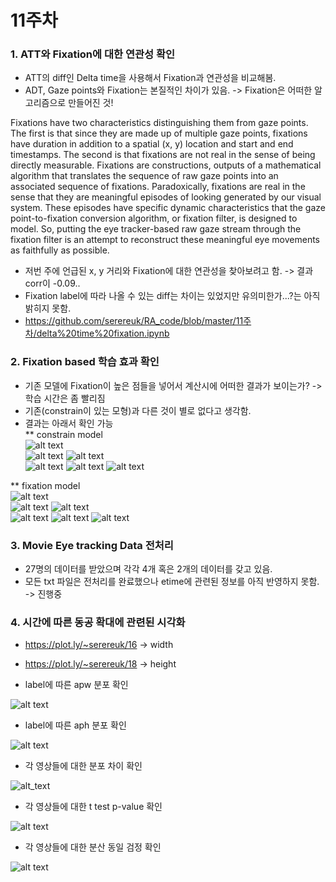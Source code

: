 11주차
=====

### 1. ATT와 Fixation에 대한 연관성 확인

* ATT의 diff인 Delta time을 사용해서 Fixation과 연관성을 비교해봄.
* ADT, Gaze points와 Fixation는 본질적인 차이가 있음. -> Fixation은 어떠한 알고리즘으로 만들어진 것!  

Fixations have two characteristics distinguishing them from gaze points. The first is that since they are made up of multiple gaze points, fixations have duration in addition to a spatial (x, y) location and start and end timestamps. The second is that fixations are not real in the sense of being directly measurable. Fixations are constructions, outputs of a mathematical algorithm that translates the sequence of raw gaze points into an associated sequence of fixations. Paradoxically, fixations are real in the sense that they are meaningful episodes of looking generated by our visual system. These episodes have specific dynamic characteristics that the gaze point-to-fixation conversion algorithm, or fixation filter, is designed to model. So, putting the eye tracker-based raw gaze stream through the fixation filter is an attempt to reconstruct these meaningful eye movements as faithfully as possible.  

* 저번 주에 언급된 x, y 거리와 Fixation에 대한 연관성을 찾아보려고 함. -> 결과 corr이 -0.09..  
* Fixation label에 따라 나올 수 있는 diff는 차이는 있었지만 유의미한가...?는 아직 밝히지 못함.  
* https://github.com/serereuk/RA_code/blob/master/11주차/delta%20time%20fixation.ipynb


### 2. Fixation based 학습 효과 확인

* 기존 모델에 Fixation이 높은 점들을 넣어서 계산시에 어떠한 결과가 보이는가? -> 학습 시간은 좀 빨리짐  
* 기존(constrain이 있는 모형)과 다른 것이 별로 없다고 생각함.  
* 결과는 아래서 확인 가능  
** constrain model  
![alt text](node_100_size_128_epoch_4000_khc11_constrain/khc1_original.jpg)  
![alt text](node_100_size_128_epoch_4000_khc11_constrain/khc1_correct0.jpg)
![alt text](node_100_size_128_epoch_4000_khc11_constrain/khc1_correct.jpg)  
![alt text](node_100_size_128_epoch_4000_khc11_constrain/khc1_original2.jpg)
![alt text](node_100_size_128_epoch_4000_khc11_constrain/khc1_correct2.jpg)
![alt text](node_100_size_128_epoch_4000_khc11_constrain/khc1_correct3.jpg)

** fixation model  
![alt text](node_100_size_128_epoch_4000_khc11_fixation/khc1_original.jpg)  
![alt text](node_100_size_128_epoch_4000_khc11_fixation/khc1_correct0.jpg)
![alt text](node_100_size_128_epoch_4000_khc11_fixation/khc1_correct.jpg)  
![alt text](node_100_size_128_epoch_4000_khc11_fixation/khc1_original2.jpg)
![alt text](node_100_size_128_epoch_4000_khc11_fixation/khc1_correct2.jpg)
![alt text](node_100_size_128_epoch_4000_khc11_fixation/khc1_correct3.jpg)

### 3. Movie Eye tracking Data 전처리  

* 27명의 데이터를 받았으며 각각 4개 혹은 2개의 데이터를 갖고 있음.  
* 모든 txt 파일은 전처리를 완료했으나 etime에 관련된 정보를 아직 반영하지 못함. -> 진행중  

### 4. 시간에 따른 동공 확대에 관련된 시각화  

* https://plot.ly/~serereuk/16 -> width  
* https://plot.ly/~serereuk/18 -> height  

* label에 따른 apw 분포 확인  

![alt text](dist_by%20label%20apw.jpg)  

* label에 따른 aph 분포 확인   

![alt text](dist_by%20label%20aph.jpg)  

* 각 영상들에 대한 분포 차이 확인

![alt_text](stats.jpg)

* 각 영상들에 대한 t test p-value 확인  

![alt text](p-value.jpg)

* 각 영상들에 대한 분산 동일 검정 확인  

![alt text](equal-var-p-value.jpg)




